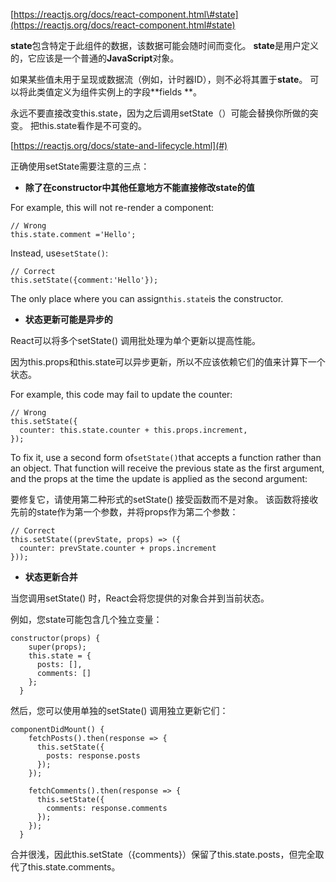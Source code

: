 [https://reactjs.org/docs/react-component.html\#state](https://reactjs.org/docs/react-component.html#state)

**state**包含特定于此组件的数据，该数据可能会随时间而变化。 **state**是用户定义的，它应该是一个普通的**JavaScript**对象。

如果某些值未用于呈现或数据流（例如，计时器ID），则不必将其置于**state**。 可以将此类值定义为组件实例上的字段**fields **。

永远不要直接改变this.state，因为之后调用setState（）可能会替换你所做的突变。 把this.state看作是不可变的。



[https://reactjs.org/docs/state-and-lifecycle.html](#)

正确使用setState需要注意的三点：

* **除了在constructor中其他任意地方不能直接修改state的值**

For example, this will not re-render a component:

```
// Wrong
this.state.comment ='Hello';
```

Instead, use`setState()`:

```
// Correct
this.setState({comment:'Hello'});
```

The only place where you can assign`this.state`is the constructor.

* **状态更新可能是异步的**

React可以将多个setState\(\) 调用批处理为单个更新以提高性能。

因为this.props和this.state可以异步更新，所以不应该依赖它们的值来计算下一个状态。

For example, this code may fail to update the counter:

```
// Wrong
this.setState({
  counter: this.state.counter + this.props.increment,
});
```

To fix it, use a second form of`setState()`that accepts a function rather than an object. That function will receive the previous state as the first argument, and the props at the time the update is applied as the second argument:

要修复它，请使用第二种形式的setState\(\) 接受函数而不是对象。 该函数将接收先前的state作为第一个参数，并将props作为第二个参数：

```
// Correct
this.setState((prevState, props) => ({
  counter: prevState.counter + props.increment
}));
```

* **状态更新合并**

当您调用setState\(\) 时，React会将您提供的对象合并到当前状态。

例如，您state可能包含几个独立变量：

```
constructor(props) {
    super(props);
    this.state = {
      posts: [],
      comments: []
    };
  }
```

然后，您可以使用单独的setState\(\) 调用独立更新它们：

```
componentDidMount() {
    fetchPosts().then(response => {
      this.setState({
        posts: response.posts
      });
    });

    fetchComments().then(response => {
      this.setState({
        comments: response.comments
      });
    });
  }
```

合并很浅，因此this.setState（{comments}）保留了this.state.posts，但完全取代了this.state.comments。

